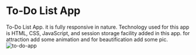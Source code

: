 # To-Do List App
To-Do List App. it is fully responsive in nature. Technology used for this app is HTML, CSS, JavaScript, and session storage facility added in this app. for attraction add some animation and for beautification add some pic.
![to-do-app](https://github.com/keshurana/todo-app/assets/105442237/8e9039d6-0bc9-4342-9dab-e98d6491aad6)
